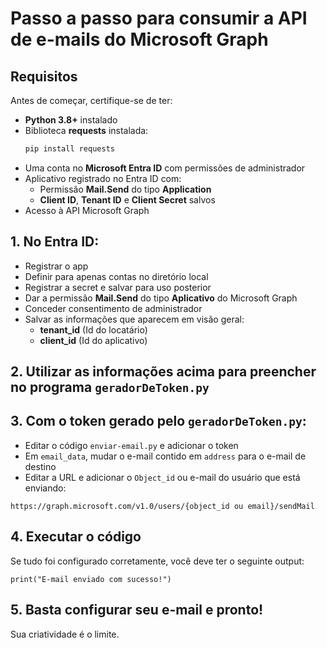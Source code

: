 # Passo a passo para consumir a API de e-mails do Microsoft Graph
## Requisitos
Antes de começar, certifique-se de ter:

- **Python 3.8+** instalado
- Biblioteca **requests** instalada:
  ```bash
  pip install requests
  ```
- Uma conta no **Microsoft Entra ID** com permissões de administrador
- Aplicativo registrado no Entra ID com:
  - Permissão **Mail.Send** do tipo **Application**
  - **Client ID**, **Tenant ID** e **Client Secret** salvos
- Acesso à API Microsoft Graph
## 1. No Entra ID:
- Registrar o app
- Definir para apenas contas no diretório local
- Registrar a secret e salvar para uso posterior
- Dar a permissão **Mail.Send** do tipo **Aplicativo** do Microsoft Graph
- Conceder consentimento de administrador
- Salvar as informações que aparecem em visão geral:
  - **tenant_id** (Id do locatário)
  - **client_id** (Id do aplicativo)

## 2. Utilizar as informações acima para preencher no programa `geradorDeToken.py`

## 3. Com o token gerado pelo `geradorDeToken.py`:
- Editar o código `enviar-email.py` e adicionar o token
- Em `email_data`, mudar o e-mail contido em `address` para o e-mail de destino
- Editar a URL e adicionar o `Object_id` ou e-mail do usuário que está enviando:

```
https://graph.microsoft.com/v1.0/users/{object_id ou email}/sendMail
```

## 4. Executar o código
Se tudo foi configurado corretamente, você deve ter o seguinte output:

```
print("E-mail enviado com sucesso!")
```

## 5. Basta configurar seu e-mail e pronto!
Sua criatividade é o limite.

